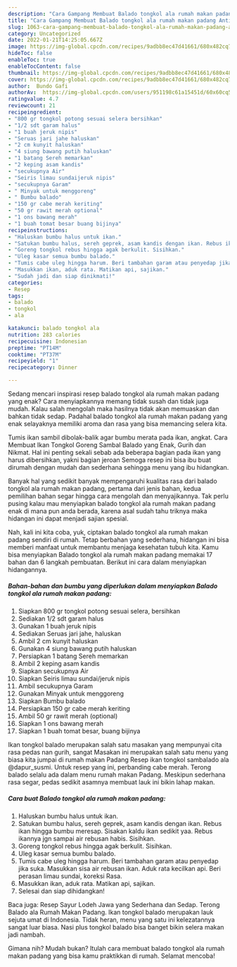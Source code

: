 ```yaml
---
description: "Cara Gampang Membuat Balado tongkol ala rumah makan padang Anti Gagal"
title: "Cara Gampang Membuat Balado tongkol ala rumah makan padang Anti Gagal"
slug: 1063-cara-gampang-membuat-balado-tongkol-ala-rumah-makan-padang-anti-gagal
category: Uncategorized
date: 2022-01-21T14:25:05.667Z
image: https://img-global.cpcdn.com/recipes/9adbb8ec47d41661/680x482cq70/balado-tongkol-ala-rumah-makan-padang-foto-resep-utama.jpg
hideToc: false
enableToc: true
enableTocContent: false
thumbnail: https://img-global.cpcdn.com/recipes/9adbb8ec47d41661/680x482cq70/balado-tongkol-ala-rumah-makan-padang-foto-resep-utama.jpg
cover: https://img-global.cpcdn.com/recipes/9adbb8ec47d41661/680x482cq70/balado-tongkol-ala-rumah-makan-padang-foto-resep-utama.jpg
author:  Bundo Gafi
authorAv:  https://img-global.cpcdn.com/users/951198c61a15451d/60x60cq50/avatar.jpg
ratingvalue: 4.7
reviewcount: 21
recipeingredient:
- "800 gr tongkol potong sesuai selera bersihkan"
- "1/2 sdt garam halus"
- "1 buah jeruk nipis"
- "Seruas jari jahe haluskan"
- "2 cm kunyit haluskan"
- "4 siung bawang putih haluskan"
- "1 batang Sereh memarkan"
- "2 keping asam kandis"
- "secukupnya Air"
- "Seiris limau sundaijeruk nipis"
- "secukupnya Garam"
- " Minyak untuk menggoreng"
- " Bumbu balado"
- "150 gr cabe merah keriting"
- "50 gr rawit merah optional"
- "1 ons bawang merah"
- "1 buah tomat besar buang bijinya"
recipeinstructions:
- "Haluskan bumbu halus untuk ikan."
- "Satukan bumbu halus, sereh geprek, asam kandis dengan ikan. Rebus ikan hingga bumbu meresap. Sisakan kaldu ikan sedikit yaa. Rebus ikannya jgn sampai air rebusan habis. Sisihkan."
- "Goreng tongkol rebus hingga agak berkulit. Sisihkan."
- "Uleg kasar semua bumbu balado."
- "Tumis cabe uleg hingga harum. Beri tambahan garam atau penyedap jika suka. Masukkan sisa air rebusan ikan. Aduk rata kecilkan api. Beri perasan limau sundai, koreksi Rasa."
- "Masukkan ikan, aduk rata. Matikan api, sajikan."
- "Sudah jadi dan siap dinikmati!"
categories:
- Resep
tags:
- balado
- tongkol
- ala

katakunci: balado tongkol ala 
nutrition: 283 calories
recipecuisine: Indonesian
preptime: "PT14M"
cooktime: "PT37M"
recipeyield: "1"
recipecategory: Dinner

---
```



Sedang mencari inspirasi resep balado tongkol ala rumah makan padang yang enak? Cara menyiapkannya memang tidak susah dan tidak juga mudah. Kalau salah mengolah maka hasilnya tidak akan memuaskan dan bahkan tidak sedap. Padahal balado tongkol ala rumah makan padang yang enak selayaknya memiliki aroma dan rasa yang bisa memancing selera kita.


Tumis ikan sambil dibolak-balik agar bumbu merata pada ikan, angkat. Cara Membuat Ikan Tongkol Goreng Sambal Balado yang Enak, Gurih dan Nikmat. Hal ini penting sekali sebab ada beberapa bagian pada ikan yang harus dibersihkan, yakni bagian jeroan Semoga resep ini bisa ibu buat dirumah dengan mudah dan sederhana sehingga menu yang ibu hidangkan.

Banyak hal yang sedikit banyak mempengaruhi kualitas rasa dari balado tongkol ala rumah makan padang, pertama dari jenis bahan, kedua pemilihan bahan segar hingga cara mengolah dan menyajikannya. Tak perlu pusing kalau mau menyiapkan balado tongkol ala rumah makan padang enak di mana pun anda berada, karena asal sudah tahu triknya maka hidangan ini dapat menjadi sajian spesial.


Nah, kali ini kita coba, yuk, ciptakan balado tongkol ala rumah makan padang sendiri di rumah. Tetap berbahan yang sederhana, hidangan ini bisa memberi manfaat untuk membantu menjaga kesehatan tubuh kita. Kamu bisa menyiapkan Balado tongkol ala rumah makan padang memakai 17 bahan dan 6 langkah pembuatan. Berikut ini cara dalam menyiapkan hidangannya.

<!--inarticleads1-->

##### Bahan-bahan dan bumbu yang diperlukan dalam menyiapkan Balado tongkol ala rumah makan padang:

1. Siapkan 800 gr tongkol potong sesuai selera, bersihkan
1. Sediakan 1/2 sdt garam halus
1. Gunakan 1 buah jeruk nipis
1. Sediakan Seruas jari jahe, haluskan
1. Ambil 2 cm kunyit haluskan
1. Gunakan 4 siung bawang putih haluskan
1. Persiapkan 1 batang Sereh memarkan
1. Ambil 2 keping asam kandis
1. Siapkan secukupnya Air
1. Siapkan Seiris limau sundai/jeruk nipis
1. Ambil secukupnya Garam
1. Gunakan  Minyak untuk menggoreng
1. Siapkan  Bumbu balado
1. Persiapkan 150 gr cabe merah keriting
1. Ambil 50 gr rawit merah (optional)
1. Siapkan 1 ons bawang merah
1. Siapkan 1 buah tomat besar, buang bijinya


Ikan tongkol balado merupakan salah satu masakan yang mempunyai cita rasa pedas nan gurih, sangat Masakan ini merupakan salah satu menu yang biasa kita jumpai di rumah makan Padang Resep ikan tongkol sambalado ala @dapur_susmi. Untuk resep yang ini, perbanding cabe merah. Terong balado selalu ada dalam menu rumah makan Padang. Meskipun sederhana rasa segar, pedas sedikit asamnya membuat lauk ini bikin lahap makan. 

<!--inarticleads2-->

##### Cara buat Balado tongkol ala rumah makan padang:

1. Haluskan bumbu halus untuk ikan.
1. Satukan bumbu halus, sereh geprek, asam kandis dengan ikan. Rebus ikan hingga bumbu meresap. Sisakan kaldu ikan sedikit yaa. Rebus ikannya jgn sampai air rebusan habis. Sisihkan.
1. Goreng tongkol rebus hingga agak berkulit. Sisihkan.
1. Uleg kasar semua bumbu balado.
1. Tumis cabe uleg hingga harum. Beri tambahan garam atau penyedap jika suka. Masukkan sisa air rebusan ikan. Aduk rata kecilkan api. Beri perasan limau sundai, koreksi Rasa.
1. Masukkan ikan, aduk rata. Matikan api, sajikan.
1. Selesai dan siap dihidangkan!

Baca juga: Resep Sayur Lodeh Jawa yang Sederhana dan Sedap. Terong Balado ala Rumah Makan Padang. Ikan tongkol balado merupakan lauk sejuta umat di Indonesia. Tidak heran, menu yang satu ini kelezatannya sangat luar biasa. Nasi plus tongkol balado bisa banget bikin selera makan jadi nambah. 

Gimana nih? Mudah bukan? Itulah cara membuat balado tongkol ala rumah makan padang yang bisa kamu praktikkan di rumah. Selamat mencoba!
